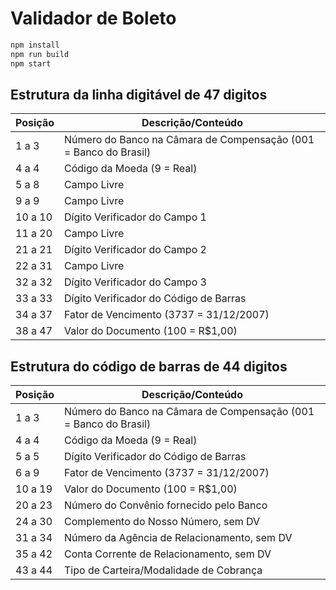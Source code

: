 # Validador de Boleto


```bash
npm install
npm run build
npm start
```

## Estrutura da linha digitável de 47 digitos
|Posição|	Descrição/Conteúdo|
|-|-|
|1 a 3	|Número do Banco na Câmara de Compensação (001 = Banco do Brasil)|
|4 a 4	|Código da Moeda (9 = Real)|
|5 a 8	|Campo Livre|
|9 a 9	|Campo Livre|
|10 a 10	|Dígito Verificador do Campo 1|
|11 a 20	|Campo Livre|
|21 a 21	|Dígito Verificador do Campo 2|
|22 a 31	|Campo Livre|
|32 a 32	|Dígito Verificador do Campo 3|
|33 a 33	|Dígito Verificador do Código de Barras|
|34 a 37	|Fator de Vencimento (3737 = 31/12/2007)|
|38 a 47	|Valor do Documento (100 = R$1,00)|


## Estrutura do código de barras de 44 digitos
|Posição|Descrição/Conteúdo|
|-|-|
|1 a 3	|Número do Banco na Câmara de Compensação (001 = Banco do Brasil)|
|4 a 4	|Código da Moeda (9 = Real)|
|5 a 5	|Dígito Verificador do Código de Barras|
|6 a 9	|Fator de Vencimento (3737 = 31/12/2007)|
|10 a 19	|Valor do Documento (100 = R$1,00)|
|20 a 23	|Número do Convênio fornecido pelo Banco|
|24 a 30	|Complemento do Nosso Número, sem DV|
|31 a 34	|Número da Agência de Relacionamento, sem DV|
|35 a 42	|Conta Corrente de Relacionamento, sem DV|
|43 a 44	|Tipo de Carteira/Modalidade de Cobrança|